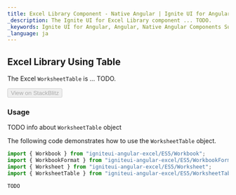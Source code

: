 ```yaml
---
title: Excel Library Component - Native Angular | Ignite UI for Angular
_description: The Ignite UI for Excel Library component ... TODO.
_keywords: Ignite UI for Angular, Angular, Native Angular Components Suite, Native Angular Controls, Native Angular Components, Native Angular Components Library, Angular Excel Library, Angular Excel Library Example, Angular Excel Library Component, Angular Excel Engine
_language: ja
---
```


## Excel Library Using Table

The Excel `WorksheetTable` is ... TODO.

<!--### Demo

<div class="sample-container" style="height: 500px">
    <iframe id="excel-library-overview-sample-iframe" 
	src='{environment:demosBaseUrl}/excel-library/working-with-tables' 
	width="100%" height="100%" seamless frameBorder="0" onload="onSampleIframeContentLoaded(this);"></iframe>
</div>-->

<div>
    <button data-localize="stackblitz" disabled class="stackblitz-btn" data-iframe-id="excel-library-working-with-tables-iframe" data-demos-base-url="{environment:demosBaseUrl}">View on StackBlitz
    </button>
</div>  

<div class="divider--half"></div>

### Usage

TODO info about `WorksheetTable` object

The following code demonstrates how to use the `WorksheetTable` object.

```typescript
import { Workbook } from "igniteui-angular-excel/ES5/Workbook";
import { WorkbookFormat } from "igniteui-angular-excel/ES5/WorkbookFormat";
import { Worksheet } from "igniteui-angular-excel/ES5/Worksheet";
import { WorksheetTable } from "igniteui-angular-excel/ES5/WorksheetTable";

TODO
```
